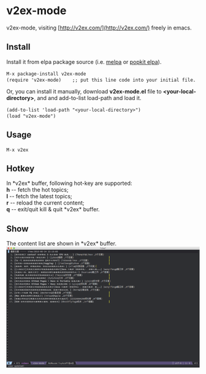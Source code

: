 # v2ex-mode
v2ex-mode, visiting [http://v2ex.com/](http://v2ex.com/) freely in emacs.

## Install
Install it from elpa package source (i.e. [melpa](https://melpa.org/) or [popkit elpa](https://elpa.popkit.org/)).  
```elisp
M-x package-install v2ex-mode
(require 'v2ex-mode)    ;; put this line code into your initial file.
```

Or, you can install it manually, download **v2ex-mode.el** file to **\<your-local-directory>**, and
and add-to-list load-path and load it.  
```elisp
(add-to-list 'load-path "<your-local-directory>")
(load "v2ex-mode")
```

## Usage
```elisp
M-x v2ex
```

## Hotkey
In \*v2ex* buffer, following hot-key are supported:  
**h** -- fetch the hot topics;  
**l** -- fetch the latest topics;  
**r** -- reload the current content;  
**q** -- exit/quit kill & quit \*v2ex* buffer.

## Show
The content list are shown in \*v2ex* buffer.  
![](doc/v2ex.png "v2ex conent list")
